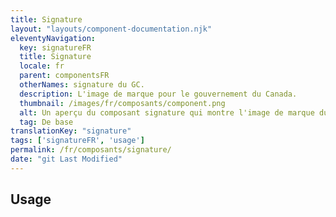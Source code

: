 ```yaml
---
title: Signature
layout: "layouts/component-documentation.njk"
eleventyNavigation:
  key: signatureFR
  title: Signature
  locale: fr
  parent: componentsFR
  otherNames: signature du GC.
  description: L'image de marque pour le gouvernement du Canada.
  thumbnail: /images/fr/composants/component.png
  alt: Un aperçu du composant signature qui montre l'image de marque du gouvernement fédéral incluant le drapeau du Canada suivi de boîtes de texte représentants le texte en anglais et en français.
  tag: De base
translationKey: "signature"
tags: ['signatureFR', 'usage']
permalink: /fr/composants/signature/
date: "git Last Modified"
---
```


## Usage